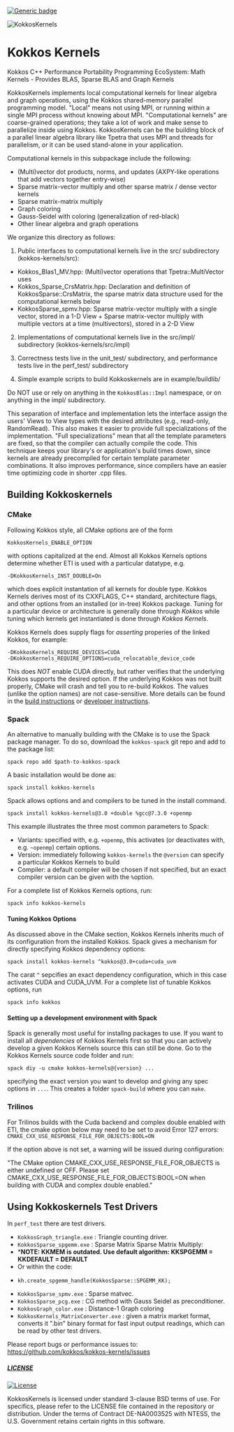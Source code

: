 [![Generic badge](https://readthedocs.org/projects/pip/badge/?version=latest&style=flat)](https://kokkos-kernels.readthedocs.io/en/latest/)

![KokkosKernels](https://avatars2.githubusercontent.com/u/10199860?s=200&v=4)

# Kokkos Kernels

Kokkos C++ Performance Portability Programming EcoSystem: Math Kernels -
Provides BLAS, Sparse BLAS and Graph Kernels 

KokkosKernels implements local computational kernels for linear
algebra and graph operations, using the Kokkos shared-memory parallel
programming model.  "Local" means not using MPI, or running within a
single MPI process without knowing about MPI.  "Computational kernels"
are coarse-grained operations; they take a lot of work and make sense
to parallelize inside using Kokkos.  KokkosKernels can be the building
block of a parallel linear algebra library like Tpetra that uses MPI
and threads for parallelism, or it can be used stand-alone in your
application.

Computational kernels in this subpackage include the following:

* (Multi)vector dot products, norms, and updates (AXPY-like
    operations that add vectors together entry-wise)
* Sparse matrix-vector multiply and other sparse matrix / dense
    vector kernels
* Sparse matrix-matrix multiply
* Graph coloring
* Gauss-Seidel with coloring (generalization of red-black)
* Other linear algebra and graph operations

We organize this directory as follows:

1. Public interfaces to computational kernels live in the src/
     subdirectory (kokkos-kernels/src):

*    Kokkos_Blas1_MV.hpp: (Multi)vector operations that
       Tpetra::MultiVector uses
*    Kokkos_Sparse_CrsMatrix.hpp: Declaration and definition of
       KokkosSparse::CrsMatrix, the sparse matrix data structure used
       for the computational kernels below
*    KokkosSparse_spmv.hpp: Sparse matrix-vector multiply with a
       single vector, stored in a 1-D View + Sparse matrix-vector multiply with
       multiple vectors at a time (multivectors), stored in a 2-D View

2. Implementations of computational kernels live in the src/impl/
     subdirectory (kokkos-kernels/src/impl)

3. Correctness tests live in the unit_test/ subdirectory, and
     performance tests live in the perf_test/ subdirectory

4. Simple example scripts to build Kokkoskernels are in
     example/buildlib/


Do NOT use or rely on anything in the `KokkosBlas::Impl` namespace, or
on anything in the impl/ subdirectory.

This separation of interface and implementation lets the interface
assign the users' Views to View types with the desired attributes
(e.g., read-only, RandomRead).  This also makes it easier to provide
full specializations of the implementation.  "Full specializations"
mean that all the template parameters are fixed, so that the compiler
can actually compile the code.  This technique keeps your library's or
application's build times down, since kernels are already precompiled
for certain template parameter combinations.  It also improves
performance, since compilers have an easier time optimizing code in
shorter .cpp files.

## Building Kokkoskernels

### CMake
Following Kokkos style, all CMake options are of the form
````
KokkosKernels_ENABLE_OPTION
````
with options capitalized at the end. Almost all Kokkos Kernels options determine
whether ETI is used with a particular datatype, e.g.
````
-DKokkosKernels_INST_DOUBLE=On 
````
which does explicit instantation of all kernels for double type.
Kokkos Kernels derives most of its CXXFLAGS, C++ standard, architecture flags,
and other options from an installed (or in-tree) Kokkos package.
Tuning for a particular device or architecture is generally done through *Kokkos*
while tuning which kernels get instantiated is done through *Kokkos Kernels*.

Kokkos Kernels does supply flags for *asserting* properies of the linked Kokkos,
for example:
````
-DKokkosKernels_REQUIRE_DEVICES=CUDA
-DKokkosKernels_REQUIRE_OPTIONS=cuda_relocatable_device_code
````
This does *NOT* enable CUDA directly, but rather verifies that the underlying Kokkos supports
the desired option. If the underlying Kokkos was not built properly, CMake will crash
and tell you to re-build Kokkos. The values (unlike the option names) are not case-sensitive.
More details can be found in the [build instructions](BUILD.md) or [developer instructions](DEVELOPER.md).


### Spack

An alternative to manually building with the CMake is to use the Spack package manager.
To do so, download the `kokkos-spack` git repo and add to the package list:
````
spack repo add $path-to-kokkos-spack
````
A basic installation would be done as:
````
spack install kokkos-kernels
````
Spack allows options and and compilers to be tuned in the install command.
````
spack install kokkos-kernels@3.0 +double %gcc@7.3.0 +openmp
````
This example illustrates the three most common parameters to Spack:
* Variants: specified with, e.g. `+openmp`, this activates (or deactivates with, e.g. `~openmp`) certain options.
* Version:  immediately following `kokkos-kernels` the `@version` can specify a particular Kokkos Kernels to build
* Compiler: a default compiler will be chosen if not specified, but an exact compiler version can be given with the `%`option.

For a complete list of Kokkos Kernels options, run:
````
spack info kokkos-kernels
````

#### Tuning Kokkos Options
As discussed above in the CMake section, Kokkos Kernels inherits much of its configuration from the installed Kokkos.
Spack gives a mechanism for directly specifying Kokkos dependency options:
````
spack install kokkos-kernels ^kokkos@3.0+cuda+cuda_uvm
````
The carat `^` sepcifies an exact dependency configuration, which in this case activates CUDA and CUDA_UVM.
For a complete list of tunable Kokkos options, run
````
spack info kokkos
````

#### Setting up a development environment with Spack
Spack is generally most useful for installng packages to use.
If you want to install all *dependencies* of Kokkos Kernels first so that you can actively develop a given Kokkos Kernels source this can still be done. Go to the Kokkos Kernels source code folder and run:
````
spack diy -u cmake kokkos-kernels@{version} ...
````
specifying the exact version you want to develop and giving any spec options in `...`.
This creates a folder `spack-build` where you can `make`.

### Trilinos
For Trilinos builds with the Cuda backend and complex double enabled with ETI,
the cmake option below may need to be set to avoid Error 127 errors:
`CMAKE_CXX_USE_RESPONSE_FILE_FOR_OBJECTS:BOOL=ON`

If the option above is not set, a warning will be issued during configuration:

"The CMake option CMAKE_CXX_USE_RESPONSE_FILE_FOR_OBJECTS is either
undefined or OFF.  Please set
CMAKE_CXX_USE_RESPONSE_FILE_FOR_OBJECTS:BOOL=ON when building with CUDA and
complex double enabled."


## Using Kokkoskernels Test Drivers 

In `perf_test` there are test drivers.

* `KokkosGraph_triangle.exe` : Triangle counting driver. 
* `KokkosSparse_spgemm.exe` : Sparse Matrix Sparse Matrix Multiply: 
* *****NOTE: KKMEM is outdated. Use default algorithm: KKSPGEMM = KKDEFAULT = DEFAULT****
* Or within the code:
*     kh.create_spgemm_handle(KokkosSparse::SPGEMM_KK);
* `KokkosSparse_spmv.exe` : Sparse matvec.
* `KokkosSparse_pcg.exe`  : CG method with Gauss Seidel as preconditioner.
* `KokkosGraph_color.exe` : Distance-1 Graph coloring 
* `KokkosKernels_MatrixConverter.exe` : given a matrix market format, converts it ".bin"
   binary format for fast input output readings, which can be read by other test drivers.
   
Please report bugs or performance issues to: https://github.com/kokkos/kokkos-kernels/issues

##### [LICENSE](https://github.com/kokkos/kokkos-kernels/blob/devel/LICENSE)
[![License](https://img.shields.io/badge/License-BSD%203--Clause-blue.svg)](https://opensource.org/licenses/BSD-3-Clause)

KokkosKernels is licensed under standard 3-clause BSD terms of use.  For
specifics, please refer to the LICENSE file contained in the
repository or distribution.  Under the terms of Contract DE-NA0003525 with NTESS,
the U.S. Government retains certain rights in this software.
